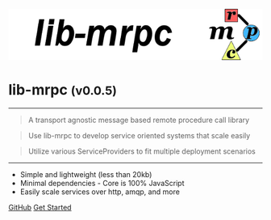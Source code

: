 <!-- _coverpage.md -->

![logo](media/lib-mrpc-banner-640x128.png)

# lib-mrpc <small>(v0.0.5)</small>

<hr>

> A transport agnostic message based remote procedure call library

> Use lib-mrpc to develop service oriented systems that scale easily

> Utilize various ServiceProviders to fit multiple deployment scenarios

<hr>

- Simple and lightweight (less than 20kb)
- Minimal dependencies - Core is 100% JavaScript
- Easily scale services over http, amqp, and more

[GitHub](https://github.com/liquicode/lib-mrpc)
[Get Started](guides/readme.md)


<!-- background image -->
<!-- ![]() -->

<!-- background color -->
<!-- ![color](#cceeff) -->
<!-- ![color](#2980B9) -->

